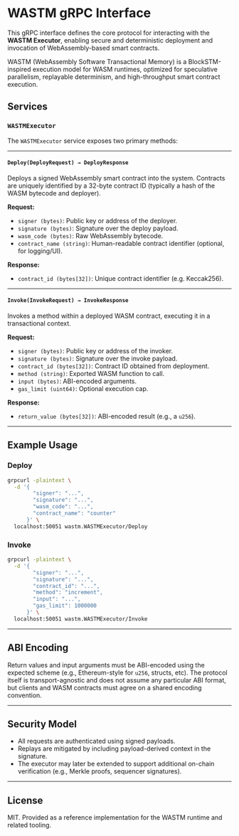 # WASTM gRPC Interface

This gRPC interface defines the core protocol for interacting with the **WASTM Executor**, enabling secure and deterministic deployment and invocation of WebAssembly-based smart contracts.

WASTM (WebAssembly Software Transactional Memory) is a BlockSTM-inspired execution model for WASM runtimes, optimized for speculative parallelism, replayable determinism, and high-throughput smart contract execution.

## Services

### `WASTMExecutor`

The `WASTMExecutor` service exposes two primary methods:

---

#### `Deploy(DeployRequest) → DeployResponse`

Deploys a signed WebAssembly smart contract into the system. Contracts are uniquely identified by a 32-byte contract ID (typically a hash of the WASM bytecode and deployer).

**Request:**
- `signer (bytes)`: Public key or address of the deployer.
- `signature (bytes)`: Signature over the deploy payload.
- `wasm_code (bytes)`: Raw WebAssembly bytecode.
- `contract_name (string)`: Human-readable contract identifier (optional, for logging/UI).

**Response:**
- `contract_id (bytes[32])`: Unique contract identifier (e.g. Keccak256).

---

#### `Invoke(InvokeRequest) → InvokeResponse`

Invokes a method within a deployed WASM contract, executing it in a transactional context.

**Request:**
- `signer (bytes)`: Public key or address of the invoker.
- `signature (bytes)`: Signature over the invoke payload.
- `contract_id (bytes[32])`: Contract ID obtained from deployment.
- `method (string)`: Exported WASM function to call.
- `input (bytes)`: ABI-encoded arguments.
- `gas_limit (uint64)`: Optional execution cap.

**Response:**
- `return_value (bytes[32])`: ABI-encoded result (e.g., a `u256`).

---

## Example Usage

### Deploy

```bash
grpcurl -plaintext \
  -d '{
        "signer": "...",
        "signature": "...",
        "wasm_code": "...",
        "contract_name": "counter"
      }' \
  localhost:50051 wastm.WASTMExecutor/Deploy
```

### Invoke

```bash
grpcurl -plaintext \
  -d '{
        "signer": "...",
        "signature": "...",
        "contract_id": "...",
        "method": "increment",
        "input": "...",
        "gas_limit": 1000000
      }' \
  localhost:50051 wastm.WASTMExecutor/Invoke
```

---

## ABI Encoding

Return values and input arguments must be ABI-encoded using the expected scheme (e.g., Ethereum-style for `u256`, structs, etc). The protocol itself is transport-agnostic and does not assume any particular ABI format, but clients and WASM contracts must agree on a shared encoding convention.

---

## Security Model

- All requests are authenticated using signed payloads.
- Replays are mitigated by including payload-derived context in the signature.
- The executor may later be extended to support additional on-chain verification (e.g., Merkle proofs, sequencer signatures).

---

## License

MIT. Provided as a reference implementation for the WASTM runtime and related tooling.